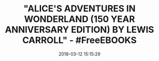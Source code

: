 ---
title: >-
  "ALICE'S ADVENTURES IN WONDERLAND (150 YEAR ANNIVERSARY EDITION) BY LEWIS
  CARROLL" - #FreeEBOOKS
name: Alice's Adventures in Wonderland (150 Year Anniversary Edition)
date: '2018-03-12 15:15:29'
buy_now: >-
  https://www.amazon.com/Alices-Adventures-Wonderland-Year-Anniversary-ebook/dp/B07BBTMMFL?SubscriptionId=AKIAIA5RBQIWQVTCUEUQ&tag=coldcutdeals-20&linkCode=xm2&camp=2025&creative=165953&creativeASIN=B07BBTMMFL
description_markdown: |-
  Alice's Adventures in Wonderland (150 Year Anniversary Edition)

   
tweet_id_str: '973215910650576896'
price: ''
you_save: ''
asin: B07BBTMMFL
image: 'https://images-na.ssl-images-amazon.com/images/I/512DRV0ObXL.jpg'

---